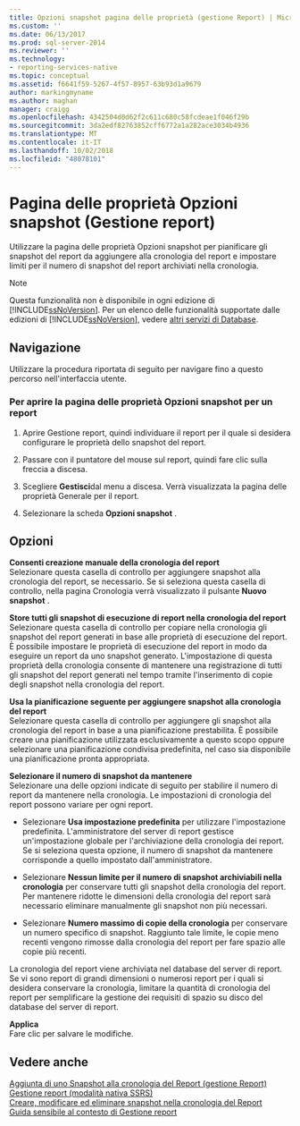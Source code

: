 ```yaml
---
title: Opzioni snapshot pagina delle proprietà (gestione Report) | Microsoft Docs
ms.custom: ''
ms.date: 06/13/2017
ms.prod: sql-server-2014
ms.reviewer: ''
ms.technology:
- reporting-services-native
ms.topic: conceptual
ms.assetid: f6641f59-5267-4f57-8957-63b93d1a9679
author: markingmyname
ms.author: maghan
manager: craigg
ms.openlocfilehash: 4342504d0d62f2c611c680c58fcdeae1f046f29b
ms.sourcegitcommit: 3da2edf82763852cff6772a1a282ace3034b4936
ms.translationtype: MT
ms.contentlocale: it-IT
ms.lasthandoff: 10/02/2018
ms.locfileid: "48078101"
---
```

# <a name="snapshot-options-properties-page-report-manager"></a>Pagina delle proprietà Opzioni snapshot (Gestione report)
  Utilizzare la pagina delle proprietà Opzioni snapshot per pianificare gli snapshot del report da aggiungere alla cronologia del report e impostare limiti per il numero di snapshot del report archiviati nella cronologia.  
  
> [!NOTE]  
>  Questa funzionalità non è disponibile in ogni edizione di [!INCLUDE[ssNoVersion](../includes/ssnoversion-md.md)]. Per un elenco delle funzionalità supportate dalle edizioni di [!INCLUDE[ssNoVersion](../includes/ssnoversion-md.md)], vedere [altri servizi di Database](../../2014/getting-started/features-supported-by-the-editions-of-sql-server-2014.md#Add_DBServices).  
  
## <a name="navigation"></a>Navigazione  
 Utilizzare la procedura riportata di seguito per navigare fino a questo percorso nell'interfaccia utente.  
  
### <a name="to-open-the-snapshot-options-properties-page-for-a-report"></a>Per aprire la pagina delle proprietà Opzioni snapshot per un report  
  
1.  Aprire Gestione report, quindi individuare il report per il quale si desidera configurare le proprietà dello snapshot del report.  
  
2.  Passare con il puntatore del mouse sul report, quindi fare clic sulla freccia a discesa.  
  
3.  Scegliere **Gestisci**dal menu a discesa. Verrà visualizzata la pagina delle proprietà Generale per il report.  
  
4.  Selezionare la scheda **Opzioni snapshot** .  
  
## <a name="options"></a>Opzioni  
 **Consenti creazione manuale della cronologia del report**  
 Selezionare questa casella di controllo per aggiungere snapshot alla cronologia del report, se necessario. Se si seleziona questa casella di controllo, nella pagina Cronologia verrà visualizzato il pulsante **Nuovo snapshot** .  
  
 **Store tutti gli snapshot di esecuzione di report nella cronologia del report**  
 Selezionare questa casella di controllo per copiare nella cronologia gli snapshot del report generati in base alle proprietà di esecuzione del report. È possibile impostare le proprietà di esecuzione del report in modo da eseguire un report da uno snapshot generato. L'impostazione di questa proprietà della cronologia consente di mantenere una registrazione di tutti gli snapshot del report generati nel tempo tramite l'inserimento di copie degli snapshot nella cronologia del report.  
  
 **Usa la pianificazione seguente per aggiungere snapshot alla cronologia del report**  
 Selezionare questa casella di controllo per aggiungere gli snapshot alla cronologia del report in base a una pianificazione prestabilita. È possibile creare una pianificazione utilizzata esclusivamente a questo scopo oppure selezionare una pianificazione condivisa predefinita, nel caso sia disponibile una pianificazione pronta appropriata.  
  
 **Selezionare il numero di snapshot da mantenere**  
 Selezionare una delle opzioni indicate di seguito per stabilire il numero di report da mantenere nella cronologia. Le impostazioni di cronologia del report possono variare per ogni report.  
  
-   Selezionare **Usa impostazione predefinita** per utilizzare l'impostazione predefinita. L'amministratore del server di report gestisce un'impostazione globale per l'archiviazione della cronologia dei report. Se si seleziona questa opzione, il numero di snapshot da mantenere corrisponde a quello impostato dall'amministratore.  
  
-   Selezionare **Nessun limite per il numero di snapshot archiviabili nella cronologia** per conservare tutti gli snapshot della cronologia del report. Per mantenere ridotte le dimensioni della cronologia del report sarà necessario eliminare manualmente gli snapshot non più necessari.  
  
-   Selezionare **Numero massimo di copie della cronologia** per conservare un numero specifico di snapshot. Raggiunto tale limite, le copie meno recenti vengono rimosse dalla cronologia del report per fare spazio alle copie più recenti.  
  
 La cronologia del report viene archiviata nel database del server di report. Se vi sono report di grandi dimensioni o numerosi report per i quali si desidera conservare la cronologia, limitare la quantità di cronologia del report per semplificare la gestione dei requisiti di spazio su disco del database del server di report.  
  
 **Applica**  
 Fare clic per salvare le modifiche.  
  
## <a name="see-also"></a>Vedere anche  
 [Aggiunta di uno Snapshot alla cronologia del Report &#40;gestione Report&#41;](report-server/add-a-snapshot-to-report-history-report-manager.md)   
 [Gestione report &#40;modalità nativa SSRS&#41;](../../2014/reporting-services/report-manager-ssrs-native-mode.md)   
 [Creare, modificare ed eliminare snapshot nella cronologia del Report](report-server/create-modify-and-delete-snapshots-in-report-history.md)   
 [Guida sensibile al contesto di Gestione report](../../2014/reporting-services/report-manager-f1-help.md)  
  
  
